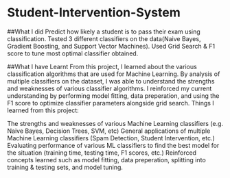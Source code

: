 # Student-Intervention-System
##What I did
Predict how likely a student is to pass their exam using classification.  Tested 3 different classifiers on the data(Naive Bayes, Gradient Boosting, and Support Vector Machines). Used Grid Search &amp; F1 score to tune most optimal classifier obtained.

##What I have Learnt
From this project, I learned about the various classification algorithms that are used for Machine Learning. By analysis of multiple classifiers on the dataset, I was able to understand the strengths and weaknesses of various classifier algorithms. I reinforced my current understanding by performing model fitting, data preperation, and using the F1 score to optimize classifier parameters alongside grid search.
Things I learned from this project:

The strengths and weaknesses of various Machine Learning classifiers (e.g. Naive Bayes, Decision Trees, SVM, etc)
General applications of multiple Machine Learning classifiers (Spam Detection, Student Intervention, etc.)
Evaluating performance of various ML classifiers to find the best model for the situation (training time, testing time, F1 scores, etc.)
Reinforced concepts learned such as model fitting, data preperation, splitting into training & testing sets, and model tuning.

